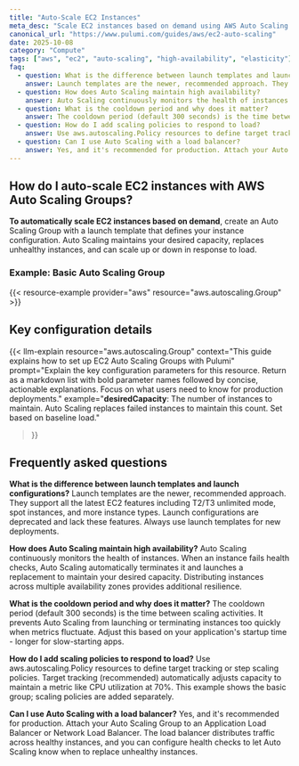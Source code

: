 ```yaml
---
title: "Auto-Scale EC2 Instances"
meta_desc: "Scale EC2 instances based on demand using AWS Auto Scaling Groups with launch templates and Pulumi."
canonical_url: "https://www.pulumi.com/guides/aws/ec2-auto-scaling"
date: 2025-10-08
category: "Compute"
tags: ["aws", "ec2", "auto-scaling", "high-availability", "elasticity"]
faq:
  - question: What is the difference between launch templates and launch configurations?
    answer: Launch templates are the newer, recommended approach. They support all the latest EC2 features including T2/T3 unlimited mode, spot instances, and more instance types. Launch configurations are deprecated and lack these features. Always use launch templates for new deployments.
  - question: How does Auto Scaling maintain high availability?
    answer: Auto Scaling continuously monitors the health of instances. When an instance fails health checks, Auto Scaling automatically terminates it and launches a replacement to maintain your desired capacity. Distributing instances across multiple availability zones provides additional resilience.
  - question: What is the cooldown period and why does it matter?
    answer: The cooldown period (default 300 seconds) is the time between scaling activities. It prevents Auto Scaling from launching or terminating instances too quickly when metrics fluctuate. Adjust this based on your application's startup time - longer for slow-starting apps.
  - question: How do I add scaling policies to respond to load?
    answer: Use aws.autoscaling.Policy resources to define target tracking or step scaling policies. Target tracking (recommended) automatically adjusts capacity to maintain a metric like CPU utilization at 70%. This example shows the basic group; scaling policies are added separately.
  - question: Can I use Auto Scaling with a load balancer?
    answer: Yes, and it's recommended for production. Attach your Auto Scaling Group to an Application Load Balancer or Network Load Balancer. The load balancer distributes traffic across healthy instances, and you can configure health checks to let Auto Scaling know when to replace unhealthy instances.
---
```


## How do I auto-scale EC2 instances with AWS Auto Scaling Groups?

**To automatically scale EC2 instances based on demand**, create an Auto Scaling Group with a launch template that defines your instance configuration. Auto Scaling maintains your desired capacity, replaces unhealthy instances, and can scale up or down in response to load.

### Example: Basic Auto Scaling Group

{{< resource-example provider="aws" resource="aws.autoscaling.Group" >}}

## Key configuration details

{{< llm-explain
    resource="aws.autoscaling.Group"
    context="This guide explains how to set up EC2 Auto Scaling Groups with Pulumi"
    prompt="Explain the key configuration parameters for this resource. Return as a markdown list with bold parameter names followed by concise, actionable explanations. Focus on what users need to know for production deployments."
    example="**desiredCapacity**: The number of instances to maintain. Auto Scaling replaces failed instances to maintain this count. Set based on baseline load."
>}}

## Frequently asked questions

**What is the difference between launch templates and launch configurations?**
Launch templates are the newer, recommended approach. They support all the latest EC2 features including T2/T3 unlimited mode, spot instances, and more instance types. Launch configurations are deprecated and lack these features. Always use launch templates for new deployments.

**How does Auto Scaling maintain high availability?**
Auto Scaling continuously monitors the health of instances. When an instance fails health checks, Auto Scaling automatically terminates it and launches a replacement to maintain your desired capacity. Distributing instances across multiple availability zones provides additional resilience.

**What is the cooldown period and why does it matter?**
The cooldown period (default 300 seconds) is the time between scaling activities. It prevents Auto Scaling from launching or terminating instances too quickly when metrics fluctuate. Adjust this based on your application's startup time - longer for slow-starting apps.

**How do I add scaling policies to respond to load?**
Use aws.autoscaling.Policy resources to define target tracking or step scaling policies. Target tracking (recommended) automatically adjusts capacity to maintain a metric like CPU utilization at 70%. This example shows the basic group; scaling policies are added separately.

**Can I use Auto Scaling with a load balancer?**
Yes, and it's recommended for production. Attach your Auto Scaling Group to an Application Load Balancer or Network Load Balancer. The load balancer distributes traffic across healthy instances, and you can configure health checks to let Auto Scaling know when to replace unhealthy instances.
